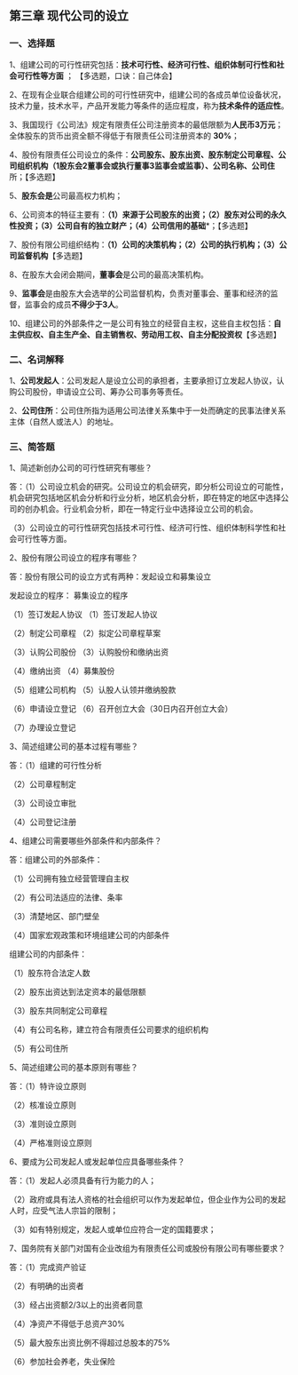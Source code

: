 ## 第三章 现代公司的设立

### 一、选择题

1、组建公司的可行性研究包括：**技术可行性、经济可行性、组织体制可行性和社会可行性等方面** ； 【多选题，口诀：自己体会】

2、在现有企业联合组建公司的可行性研究中，组建公司的各成员单位设备状况，技术力量，技术水平，产品开发能力等条件的适应程度，称为**技术条件的适应性**。

3、我国现行《公司法》规定有限责任公司注册资本的最低限额为**人民币3万元**；全体股东的货币出资全额不得低于有限责任公司注册资本的 **30%**；

4、股份有限责任公司设立的条件：**公司股东、股东出资、股东制定公司章程、公司组织机构（1股东会2董事会或执行董事3监事会或监事）、公司名称、公司住**所；【多选题】

5、**股东会是**公司最高权力机构；

6、公司资本的特征主要有：**（1）来源于公司股东的出资；（2）股东对公司的永久性投资；（3）公司自有的独立财产；（4）公司信用的基础***；【多选题】

7、股份有限公司组织结构：**（1）公司的决策机构；（2）公司的执行机构；（3）公司监督机构**【多选题】

8、在股东大会闭会期间，**董事会**是公司的最高决策机构。

9、**监事会**是由股东大会选举的公司监督机构，负责对董事会、董事和经济的监督，监事会的成员**不得少于3人**。

10、组建公司的外部条件之一是公司有独立的经营自主权，这些自主权包括：**自主供应权、自主生产全、自主销售权、劳动用工权、自主分配投资权**【多选题】

### 二、名词解释

1、**公司发起人**：公司发起人是设立公司的承担者，主要承担订立发起人协议，认购公司股份，申请设立公司、筹办公司事务等责任。

2、**公司住所**：公司住所指为适用公司法律关系集中于一处而确定的民事法律关系主体（自然人或法人）的地址。

### 三、简答题

1、简述新创办公司的可行性研究有哪些？

答：（1）公司设立机会的研究。公司设立的机会研究，即分析公司设立的可能性，机会研究包括地区机会分析和行业分析，地区机会分析，即在特定的地区中选择公司的创办机会。行业机会分析，即在一特定行业中选择设立公司的机会。

（3）公司设立的可行性研究包括技术可行性、经济可行性、组织体制科学性和社会可行性等方面。

2、股份有限公司设立的程序有哪些？

答：股份有限公司的设立方式有两种：发起设立和募集设立

发起设立的程序： 募集设立的程序

（1）签订发起人协议 （1）签订发起人协议

（2）制定公司章程 （2）拟定公司章程草案

（3）认购公司股份 （3）认购股份和缴纳出资

（4）缴纳出资 （4）募集股份

（5）组建公司机构 （5）认股人认领并缴纳股款

（6）申请设立登记 （6）召开创立大会（30日内召开创立大会）

（7）办理设立登记

3、简述组建公司的基本过程有哪些？

答：（1）组建的可行性分析

（2）公司章程制定

（3）公司设立审批

（4）公司登记注册

4、组建公司需要哪些外部条件和内部条件？

答：组建公司的外部条件：

（1）公司拥有独立经营管理自主权

（2）有公司法适应的法律、条率

（3）清楚地区、部门壁垒

（4）国家宏观政策和环境组建公司的内部条件

组建公司的内部条件：

（1）股东符合法定人数

（2）股东出资达到法定资本的最低限额

（3）股东共同制定公司章程

（4）有公司名称，建立符合有限责任公司要求的组织机构

（5）有公司住所

5、简述组建公司的基本原则有哪些？

答：（1）特许设立原则

（2）核准设立原则

（3）准则设立原则

（4）严格准则设立原则

6、要成为公司发起人或发起单位应具备哪些条件？

答：（1）发起人必须具备有行为能力的人；

（2）政府或具有法人资格的社会组织可以作为发起单位，但企业作为公司的发起人时，应受气法人宗旨的限制；

（3）如有特别规定，发起人或单位应符合一定的国籍要求；

7、国务院有关部门对国有企业改组为有限责任公司或股份有限公司有哪些要求？

答：（1）完成资产验证

（2）有明确的出资者

（3）经占出资额2/3以上的出资者同意

（4）净资产不得低于总资产30%

（5）最大股东出资比例不得超过总股本的75%

（6）参加社会养老，失业保险